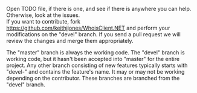 Open TODO file, if there is one, and see if there is anywhere you can help.  Otherwise, look at the issues.  
If you want to contribute, fork https://github.com/keithjjones/WhoisClient.NET and perform your modifications on the "devel" branch.
If you send a pull request we will review the changes and merge them appropriately.

The "master" branch is always the working code.  The "devel" branch is working code, but it hasn't been accepted into "master" for the entire project.
Any other branch consisting of new features typically starts with "devel-" and contains the feature's name.  It may or may not be working depending on the contributor.  These
branches are branched from the "devel" branch.